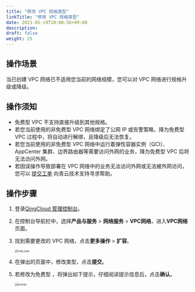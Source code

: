 ```yaml
---
title: "修改 VPC 规格类型"
linkTitle: "修改 VPC 规格类型"
date: 2021-05-19T10:08:56+09:00
description:
draft: false
weight: 25
---
```


## 操作场景

当已创建 VPC 网络已不适用您当前的网络规模，您可以对 VPC 网络进行规格升级或降级。

## 操作须知

- 免费型 VPC 不支持直接升级到其他规格。
- 若您当前使用的非免费型 VPC 网络绑定了公网 IP 或告警策略，降为免费型 VPC 过程中，将自动进行解绑，且降级后无法恢复。
- 若您当前使用的非免费型 VPC 网络中运行着弹性容器实例（QCI）、AppCenter 集群、边界路由器等需要访问外网的业务，降为免费型 VPC 后将无法访问外网。
- 若因误操作导致部署在 VPC 网络中的业务无法访问外网或无法被外网访问，您可以 [提交工单](https://console.qingcloud.com/tickets/) 向青云技术支持寻求帮助。

## 操作步骤

1. 登录[QingCloud 管理控制台](https://console.qingcloud.com/login)。

2. 在控制台导航栏中，选择**产品与服务** > **网络服务** > **VPC网络**，进入**VPC网络**页面。

3. 找到需要更改的 VPC 网络，点击**更多操作** > **扩容**。

   <img src="/network/vpc/_images/501026_mdy_type.png" alt="mdy_type" style="zoom:50%;" />

4. 在弹出的页面中，修改类型，点击**提交**。

5. 若修改为免费型 ，将弹出如下提示，仔细阅读提示信息后，点击**确认**。

   <img src="/network/vpc/_images/501026_free_prompt.png" alt="prompt" style="zoom:50%;" />

   

